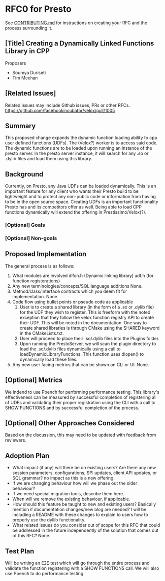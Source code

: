 # **RFC0 for Presto**

See [CONTRIBUTING.md](CONTRIBUTING.md) for instructions on creating your RFC and the process surrounding it.

## [Title] Creating a Dynamically Linked Functions Library in CPP

Proposers

* Soumya Duriseti
* Tim Meehan

## [Related Issues]

Related issues may include Github issues, PRs or other RFCs.
https://github.com/facebookincubator/velox/pull/1005

## Summary

This proposed change expands the dynamic function loading ability to cpp user defined functions (UDFs). The (Velox?) worker is to access said code. The dynamic functions are to be loaded upon running an instance of the presto server. In the presto server instance, it will search for any .so or .dylib files and load them using this library.
## Background

Currently, on Presto, any Java UDFs can be loaded dynamically. This is an important feature for any client who wants their Presto build to be lightweight and to protect any non-public code or information from having to be in the open source space. Creating UDFs is an important functionality Presto has and its competitors offer as well. Being able to load CPP functions dynamically will extend the offering in Prestissimo/Velox(?).

### [Optional] Goals

### [Optional] Non-goals

## Proposed Implementation
The general process is as follows:

1. What modules are involved
    dlfcn.h (Dynamic linking library)
    udf.h (for function registerations)
2. Any new terminologies/concepts/SQL language additions
    None.
3. Method/class/interface contracts which you deem fit for implementation.
    None.
4. Code flow using bullet points or pseudo code as applicable
    1. User is to create a shared library (in the form of a .so or .dylib file) for the UDF they wish to register. This is freeform with the noted exception that they follow the velox function registry API to create their UDF. This will be noted in the documentation. One way to create shared libraries is through CMake using the SHARED keyword in the CMakeLists.txt.
    2. User will proceed to place their .so/.dylib files into the Plugins folder.
    3. Upon running the PrestoServer, we will scan the plugin directory to load the .so/.dylib files dynamically using a call to loadDynamicLibraryFunctions. This function uses dlopen() to dynamically load these files.
5. Any new user facing metrics that can be shown on CLI or UI.
    None.
## [Optional] Metrics

We indend to use Pbench for performing performance testing. This library's effectiveness can be measured by successful completion of registering all of UDFs and validating their proper registration using the CLI with a call to SHOW FUNCTIONS and by successful completion of the process.

## [Optional] Other Approaches Considered

Based on the discussion, this may need to be updated with feedback from reviewers.

## Adoption Plan

- What impact (if any) will there be on existing users? Are there any new session parameters, configurations, SPI updates, client API updates, or SQL grammar?
no impact as this is a new offering.
- If we are changing behaviour how will we phase out the older behaviour?
- If we need special migration tools, describe them here.
- When will we remove the existing behaviour, if applicable.
- How should this feature be taught to new and existing users? Basically mention if documentation changes/new blog are needed?
I will be including a README with these changes to explain to users how to properly use the dyllib functionality.
- What related issues do you consider out of scope for this RFC that could be addressed in the future independently of the solution that comes out of this RFC?
None.

## Test Plan

Will be writing an E2E test which will go through the entire process and validate the function registering with a SHOW FUNCTIONS call. We will also use Pbench to do performance testing.